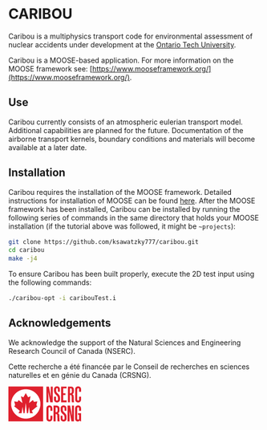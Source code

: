 CARIBOU
=====

Caribou is a multiphysics transport code for environmental assessment of nuclear
accidents under development at the
[Ontario Tech University](https://ontariotechu.ca/).

Caribou is a MOOSE-based application. For more information on the MOOSE
framework see:
[https://www.mooseframework.org/](https://www.mooseframework.org/).

## Use

Caribou currently consists of an atmospheric eulerian transport model.
Additional capabilities are planned for the future. Documentation of the
airborne transport kernels, boundary conditions and materials will become
available at a later date.

## Installation

Caribou requires the installation of the MOOSE framework. Detailed instructions
for installation of MOOSE can be found
[here](https://www.mooseframework.org/getting_started/index.html). After the
MOOSE framework has been installed, Caribou can be installed by running the
following series of commands in the same directory that holds your MOOSE
installation (if the tutorial above was followed, it might be `~projects`):

```bash
git clone https://github.com/ksawatzky777/caribou.git
cd caribou
make -j4
```

To ensure Caribou has been built properly, execute the 2D test input using the
following commands:

```bash
./caribou-opt -i caribouTest.i
```

## Acknowledgements

We acknowledge the support of the Natural Sciences and Engineering Research
Council of Canada (NSERC).

Cette recherche a été financée par le Conseil de recherches en sciences naturelles et en génie du Canada (CRSNG).

![NSERC Logo](https://github.com/ksawatzky777/caribou/blob/master/logos/img-logo2-en.png)

